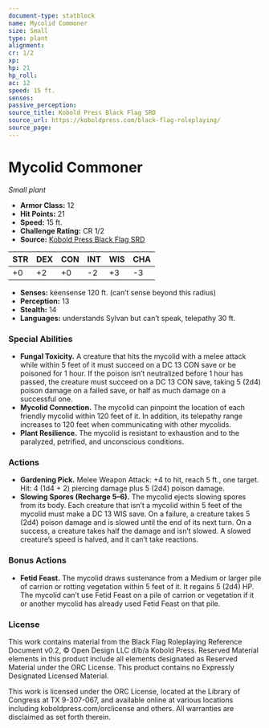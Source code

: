 ```yaml
---
document-type: statblock
name: Mycolid Commoner
size: Small
type: plant
alignment: 
cr: 1/2
xp: 
hp: 21
hp_roll: 
ac: 12
speed: 15 ft.
senses: 
passive_perception: 
source_title: Kobold Press Black Flag SRD
source_url: https://koboldpress.com/black-flag-roleplaying/
source_page: 
---
```


# Mycolid Commoner

*Small plant*

- **Armor Class:** 12
- **Hit Points:** 21
- **Speed:** 15 ft.
- **Challenge Rating:** CR 1/2
- **Source:** [Kobold Press Black Flag SRD](https://koboldpress.com/black-flag-roleplaying/)

| STR | DEX | CON | INT | WIS | CHA |
| --- | --- | --- | --- | --- | --- |
| +0 | +2 | +0 | -2 | +3 | -3 |

- **Senses:** keensense 120 ft. (can’t sense beyond this radius)
- **Perception:** 13
- **Stealth:** 14
- **Languages:** understands Sylvan but can’t speak, telepathy 30 ft.

### Special Abilities

- **Fungal Toxicity.** A creature that hits the mycolid with a melee attack while within 5 feet of it must succeed on a DC 13 CON save or be poisoned for 1 hour. If the poison isn’t neutralized before 1 hour has passed, the creature must succeed on a DC 13 CON save, taking 5 (2d4) poison damage on a failed save, or half as much damage on a successful one.
- **Mycolid Connection.** The mycolid can pinpoint the location of each friendly mycolid within 120 feet of it. In addition, its telepathy range increases to 120 feet when communicating with other mycolids.
- **Plant Resilience.** The mycolid is resistant to exhaustion and to the paralyzed, petrified, and unconscious conditions.

### Actions

- **Gardening Pick.** Melee Weapon Attack: +4 to hit, reach 5 ft., one target. Hit: 4 (1d4 + 2) piercing damage plus 5 (2d4) poison damage.
- **Slowing Spores (Recharge 5–6).** The mycolid ejects slowing spores from its body. Each creature that isn’t a mycolid within 5 feet of the mycolid must make a DC 13 WIS save. On a failure, a creature takes 5 (2d4) poison damage and is slowed until the end of its next turn. On a success, a creature takes half the damage and isn’t slowed. A slowed creature’s speed is halved, and it can’t take reactions.

### Bonus Actions

- **Fetid Feast.** The mycolid draws sustenance from a Medium or larger pile of carrion or rotting vegetation within 5 feet of it. It regains 5 (2d4) HP. The mycolid can’t use Fetid Feast on a pile of carrion or vegetation if it or another mycolid has already used Fetid Feast on that pile.

### License

This work contains material from the Black Flag Roleplaying Reference Document v0.2, © Open Design LLC d/b/a Kobold Press. Reserved Material elements in this product include all elements designated as Reserved Material under the ORC License. This product contains no Expressly Designated Licensed Material.

This work is licensed under the ORC License, located at the Library of Congress at TX 9-307-067, and available online at various locations including koboldpress.com/orclicense and others. All warranties are disclaimed as set forth therein.

